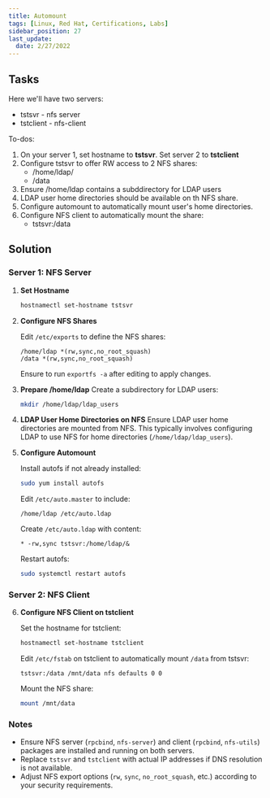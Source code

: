 ```yaml
---
title: Automount 
tags: [Linux, Red Hat, Certifications, Labs]
sidebar_position: 27
last_update:
  date: 2/27/2022
---
```



## Tasks

Here we'll have two servers:

- tstsvr - nfs server
- tstclient - nfs-client

To-dos: 

1. On your server 1, set hostname to **tstsvr**. Set server 2 to **tstclient**
2. Configure tstsvr to offer RW access to 2 NFS shares:
	- /home/ldap/
	- /data
3. Ensure /home/ldap contains a subddirectory for LDAP users
4. LDAP user home directories should be available on th NFS share.
5. Configure automount to automatically mount user's home directories.
6. Configure NFS client to automatically mount the share:
	- tstsvr:/data


## Solution


### Server 1: NFS Server

1. **Set Hostname**
   ```bash
   hostnamectl set-hostname tstsvr
   ```

2. **Configure NFS Shares**

   Edit `/etc/exports` to define the NFS shares:
   ```plaintext
   /home/ldap *(rw,sync,no_root_squash)
   /data *(rw,sync,no_root_squash)
   ```
   Ensure to run `exportfs -a` after editing to apply changes.

3. **Prepare /home/ldap**
   Create a subdirectory for LDAP users:
   ```bash
   mkdir /home/ldap/ldap_users
   ```

4. **LDAP User Home Directories on NFS**
   Ensure LDAP user home directories are mounted from NFS. This typically involves configuring LDAP to use NFS for home directories (`/home/ldap/ldap_users`).

5. **Configure Automount**

   Install autofs if not already installed:
   ```bash
   sudo yum install autofs
   ```
   
   Edit `/etc/auto.master` to include:
   ```plaintext
   /home/ldap /etc/auto.ldap
   ```
   
   Create `/etc/auto.ldap` with content:
   ```plaintext
   * -rw,sync tstsvr:/home/ldap/&
   ```
   
   Restart autofs:
   ```bash
   sudo systemctl restart autofs
   ```

### Server 2: NFS Client

6. **Configure NFS Client on tstclient**

   Set the hostname for tstclient:
   ```bash
   hostnamectl set-hostname tstclient
   ```

   Edit `/etc/fstab` on tstclient to automatically mount `/data` from tstsvr:
   ```plaintext
   tstsvr:/data /mnt/data nfs defaults 0 0
   ```

   Mount the NFS share:
   ```bash
   mount /mnt/data
   ```   

### Notes

- Ensure NFS server (`rpcbind`, `nfs-server`) and client (`rpcbind`, `nfs-utils`) packages are installed and running on both servers.
- Replace `tstsvr` and `tstclient` with actual IP addresses if DNS resolution is not available.
- Adjust NFS export options (`rw`, `sync`, `no_root_squash`, etc.) according to your security requirements.
  